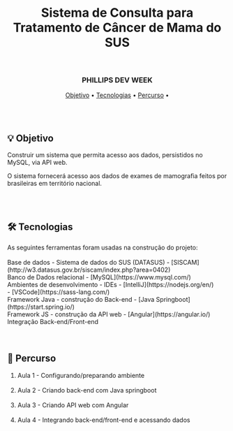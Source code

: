 
<div align = "center">
    <h1> Sistema de Consulta para Tratamento de Câncer de Mama do SUS </h1>
</div>
<br>

<h3 align = "center">
  PHILLIPS DEV WEEK
</h3>

<p align="center">
 <a href="#objetivo">Objetivo</a> •
 <a href="#tecnologias">Tecnologias</a> •
 <a href="#percurso">Percurso</a> •
</p>

<br>
<br>

<div id="objetivo">
<h2> 💡 Objetivo </h2>
Construir um sistema que permita acesso aos dados, persistidos no MySQL, via API web. 

O sistema fornecerá acesso aos dados de exames de mamografia feitos por brasileiras em território nacional.
</div>
<br>
<br>

<div id="tecnologias">
<h2> 🛠 Tecnologias </h2>
As seguintes ferramentas foram usadas na construção do projeto:<br><br>
    <bold> Base de dados - Sistema de dados do SUS (DATASUS) </bold>
    - [SISCAM](http://w3.datasus.gov.br/siscam/index.php?area=0402)<br>
    <bold> Banco de Dados relacional </bold>
    - [MySQL](https://www.mysql.com/) <br>
    <bold> Ambientes de desenvolvimento - IDEs </bold>
    - [IntelliJ](https://nodejs.org/en/)<br>
    - [VSCode](https://sass-lang.com/)<br>
    <bold> Framework Java - construção do Back-end </bold>
    - [Java Springboot](https://start.spring.io/)<br>
    <bold> Framework JS - construção da API web </bold>
    - [Angular](https://angular.io/)<br>
    <bold> Integração Back-end/Front-end </bold>
</div>
<br>
<br>

<div id="percurso">
<h2> 🔎 Percurso </h2>

<ol>
    <li>Aula 1 - Configurando/preparando ambiente</li>
    <br>
    <li>Aula 2 - Criando back-end com Java springboot</li>
    <br>
    <li>Aula 3 - Criando API web com Angular</li>
    <br>
    <li>Aula 4 - Integrando back-end/front-end e acessando dados</li> 
</ol>
</div>
<br>
<br>